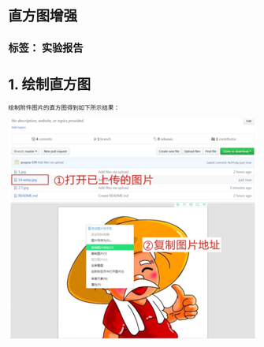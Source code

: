# 直方图增强

标签： 实验报告
---

# 1. 绘制直方图
    绘制附件图片的直方图得到如下所示结果：
![aaa](https://github.com/youyou-579/123/blob/master/2.8.jpg?raw=true)
